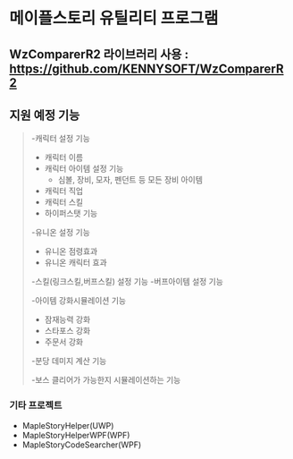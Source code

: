 메이플스토리 유틸리티 프로그램
=============
WzComparerR2 라이브러리 사용 : https://github.com/KENNYSOFT/WzComparerR2
----------------------------


지원 예정 기능
--------------
>
>-캐릭터 설정 기능
>   - 캐릭터 이름
>   - 캐릭터 아이템 설정 기능
>       - 심볼, 장비, 모자, 펜던트 등 모든 장비 아이템
>   - 캐릭터 직업
>   - 캐릭터 스킬
>   - 하이퍼스탯 기능
>   
>-유니온 설정 기능
>   - 유니온 점령효과
>   - 유니온 캐릭터 효과
>   
>-스킬(링크스킬,버프스킬) 설정 기능
>   -버프아이템 설정 기능
>
>-아이템 강화시뮬레이션 기능
>   - 잠재능력 강화
>   - 스타포스 강화
>   - 주문서 강화
>
>-분당 데미지 계산 기능
>
>-보스 클리어가 가능한지 시뮬레이션하는 기능



### 기타 프로젝트
* MapleStoryHelper(UWP)
* MapleStoryHelperWPF(WPF)
* MapleStoryCodeSearcher(WPF)
